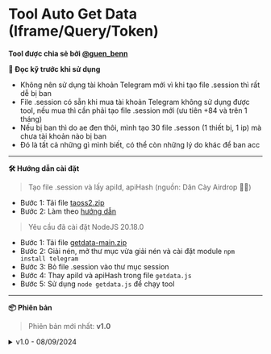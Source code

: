 # Tool Auto Get Data (Iframe/Query/Token)
**Tool được chia sẻ bởi [@guen_benn](https://t.me/guen_benn)**

**🚨 Đọc kỹ trước khi sử dụng**
- Không nên sử dụng tài khoản Telegram mới vì khi tạo file .session thì rất dễ bị ban
- File .session có sẵn khi mua tài khoản Telegram không sử dụng được tool, nếu mua thì cần phải tạo file .session mới (ưu tiên +84 và trên 1 tháng)
- Nếu bị ban thì do ae đen thôi, mình tạo 30 file .sesson (1 thiết bị, 1 ip) mà chưa tài khoản nào bị ban
- Đó là tất cả những gì mình biết, có thể còn những lý do khác để ban acc
---
**🛠️ Hướng dẫn cài đặt**
>Tạo file .session và lấy apiId, apiHash (nguồn: Dân Cày Airdrop 💎💙)
- Bước 1: Tải file [taoss2.zip](https://t.me/dancayairdrop/1207)
- Bước 2: Làm theo [hướng dẫn](https://t.me/dancayairdrop/1173)
>Yêu cầu đã cài đặt NodeJS 20.18.0
- Bước 1: Tải file [getdata-main.zip](https://github.com/guenbenn/getdata/archive/refs/heads/main.zip)
- Bước 2: Giải nén, mở thư mục vừa giải nén và cài đặt module `npm install telegram`
- Bước 3: Bỏ file .session vào thư mục session
- Bước 4: Thay apiId và apiHash trong file `getdata.js`
- Bước 5: Sử dụng `node getdata.js` để chạy tool
---
**📦 Phiên bản**
>Phiên bản mới nhất: **v1.0**
<details>
<summary>v1.0 - 08/09/2024</summary>
  - Chia sẻ tool
</details>
